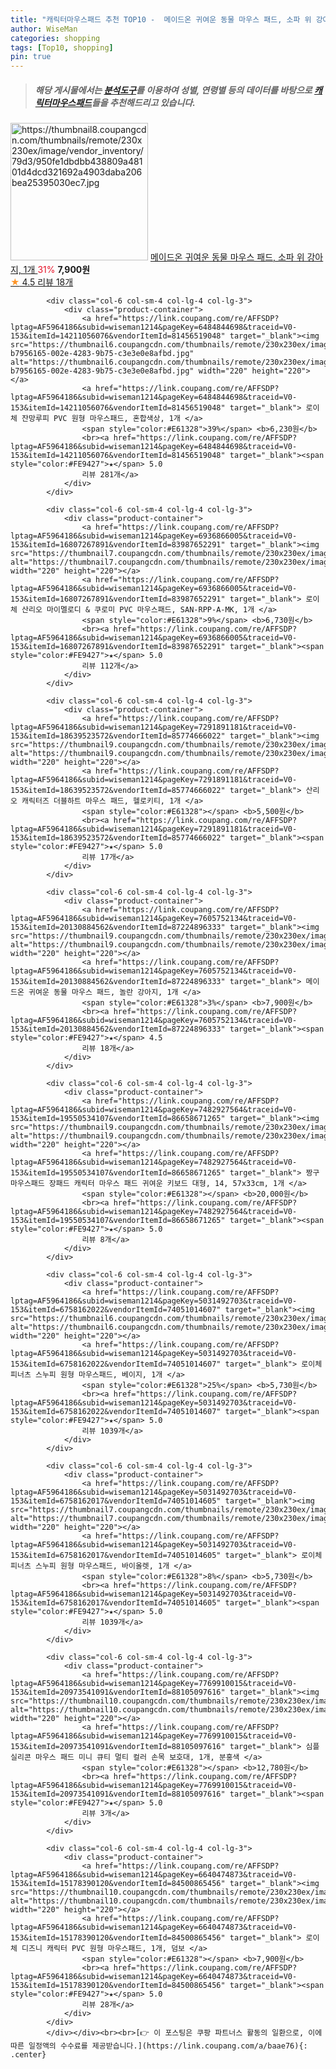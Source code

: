 ```yaml
---
title: "캐릭터마우스패드 추천 TOP10 -  메이드온 귀여운 동물 마우스 패드, 소파 위 강아지, 1개 "
author: WiseMan
categories: shopping
tags: [Top10, shopping]
pin: true
---
```


> ##### 해당 게시물에서는 [**분석도구**](https://itemscout.io/)를 이용하여 **성별**, **연령별** 등의 데이터를 바탕으로 [**캐릭터마우스패드**](https://link.coupang.com/a/baae76)들을 추천해드리고 있습니다.
<div class="container"><div class="row">
            <div class="col-6 col-sm-4 col-lg-4 col-lg-3">
                <div class="product-container">
                    <a href="https://link.coupang.com/re/AFFSDP?lptag=AF5964186&subid=wiseman1214&pageKey=7605752134&traceid=V0-153&itemId=20130884563&vendorItemId=87224896353" target="_blank"><img src="https://thumbnail8.coupangcdn.com/thumbnails/remote/230x230ex/image/vendor_inventory/79d3/950fe1dbdbb438809a48101d4dcd321692a4903daba206bea25395030ec7.jpg" alt="https://thumbnail8.coupangcdn.com/thumbnails/remote/230x230ex/image/vendor_inventory/79d3/950fe1dbdbb438809a48101d4dcd321692a4903daba206bea25395030ec7.jpg" width="220" height="220"></a>
                    <a href="https://link.coupang.com/re/AFFSDP?lptag=AF5964186&subid=wiseman1214&pageKey=7605752134&traceid=V0-153&itemId=20130884563&vendorItemId=87224896353" target="_blank"> 메이드온 귀여운 동물 마우스 패드, 소파 위 강아지, 1개 </a>
                    <span style="color:#E61328">31%</span> <b>7,900원</b>
                    <br><a href="https://link.coupang.com/re/AFFSDP?lptag=AF5964186&subid=wiseman1214&pageKey=7605752134&traceid=V0-153&itemId=20130884563&vendorItemId=87224896353" target="_blank"><span style="color:#FE9427">★</span> 4.5
                    리뷰 18개</a>
                </div>
            </div>
            
            <div class="col-6 col-sm-4 col-lg-4 col-lg-3">
                <div class="product-container">
                    <a href="https://link.coupang.com/re/AFFSDP?lptag=AF5964186&subid=wiseman1214&pageKey=6484844698&traceid=V0-153&itemId=14211056076&vendorItemId=81456519048" target="_blank"><img src="https://thumbnail6.coupangcdn.com/thumbnails/remote/230x230ex/image/retail/images/425093935302073-b7956165-002e-4283-9b75-c3e3e0e8afbd.jpg" alt="https://thumbnail6.coupangcdn.com/thumbnails/remote/230x230ex/image/retail/images/425093935302073-b7956165-002e-4283-9b75-c3e3e0e8afbd.jpg" width="220" height="220"></a>
                    <a href="https://link.coupang.com/re/AFFSDP?lptag=AF5964186&subid=wiseman1214&pageKey=6484844698&traceid=V0-153&itemId=14211056076&vendorItemId=81456519048" target="_blank"> 로이체 잔망루피 PVC 원형 마우스패드, 혼합색상, 1개 </a>
                    <span style="color:#E61328">39%</span> <b>6,230원</b>
                    <br><a href="https://link.coupang.com/re/AFFSDP?lptag=AF5964186&subid=wiseman1214&pageKey=6484844698&traceid=V0-153&itemId=14211056076&vendorItemId=81456519048" target="_blank"><span style="color:#FE9427">★</span> 5.0
                    리뷰 281개</a>
                </div>
            </div>
            
            <div class="col-6 col-sm-4 col-lg-4 col-lg-3">
                <div class="product-container">
                    <a href="https://link.coupang.com/re/AFFSDP?lptag=AF5964186&subid=wiseman1214&pageKey=6936866005&traceid=V0-153&itemId=16807267891&vendorItemId=83987652291" target="_blank"><img src="https://thumbnail7.coupangcdn.com/thumbnails/remote/230x230ex/image/rs_quotation_api/h5dtbdy9/a14fdf3d7d304543b311920f573f0bc2.jpg" alt="https://thumbnail7.coupangcdn.com/thumbnails/remote/230x230ex/image/rs_quotation_api/h5dtbdy9/a14fdf3d7d304543b311920f573f0bc2.jpg" width="220" height="220"></a>
                    <a href="https://link.coupang.com/re/AFFSDP?lptag=AF5964186&subid=wiseman1214&pageKey=6936866005&traceid=V0-153&itemId=16807267891&vendorItemId=83987652291" target="_blank"> 로이체 산리오 마이멜로디 & 쿠로미 PVC 마우스패드, SAN-RPP-A-MK, 1개 </a>
                    <span style="color:#E61328">9%</span> <b>6,730원</b>
                    <br><a href="https://link.coupang.com/re/AFFSDP?lptag=AF5964186&subid=wiseman1214&pageKey=6936866005&traceid=V0-153&itemId=16807267891&vendorItemId=83987652291" target="_blank"><span style="color:#FE9427">★</span> 5.0
                    리뷰 112개</a>
                </div>
            </div>
            
            <div class="col-6 col-sm-4 col-lg-4 col-lg-3">
                <div class="product-container">
                    <a href="https://link.coupang.com/re/AFFSDP?lptag=AF5964186&subid=wiseman1214&pageKey=7291891181&traceid=V0-153&itemId=18639523572&vendorItemId=85774666022" target="_blank"><img src="https://thumbnail9.coupangcdn.com/thumbnails/remote/230x230ex/image/vendor_inventory/b5c3/b7675f94b77c9bc34d142002eb115e8b8cdb2b86022b411110ca91b22ae8.JPG" alt="https://thumbnail9.coupangcdn.com/thumbnails/remote/230x230ex/image/vendor_inventory/b5c3/b7675f94b77c9bc34d142002eb115e8b8cdb2b86022b411110ca91b22ae8.JPG" width="220" height="220"></a>
                    <a href="https://link.coupang.com/re/AFFSDP?lptag=AF5964186&subid=wiseman1214&pageKey=7291891181&traceid=V0-153&itemId=18639523572&vendorItemId=85774666022" target="_blank"> 산리오 캐릭터즈 더블하트 마우스 패드, 헬로키티, 1개 </a>
                    <span style="color:#E61328"></span> <b>5,500원</b>
                    <br><a href="https://link.coupang.com/re/AFFSDP?lptag=AF5964186&subid=wiseman1214&pageKey=7291891181&traceid=V0-153&itemId=18639523572&vendorItemId=85774666022" target="_blank"><span style="color:#FE9427">★</span> 5.0
                    리뷰 17개</a>
                </div>
            </div>
            
            <div class="col-6 col-sm-4 col-lg-4 col-lg-3">
                <div class="product-container">
                    <a href="https://link.coupang.com/re/AFFSDP?lptag=AF5964186&subid=wiseman1214&pageKey=7605752134&traceid=V0-153&itemId=20130884562&vendorItemId=87224896333" target="_blank"><img src="https://thumbnail9.coupangcdn.com/thumbnails/remote/230x230ex/image/vendor_inventory/37fe/773c7baf864614a04ac557577a5086f8393a1968d34788989216497abad0.jpg" alt="https://thumbnail9.coupangcdn.com/thumbnails/remote/230x230ex/image/vendor_inventory/37fe/773c7baf864614a04ac557577a5086f8393a1968d34788989216497abad0.jpg" width="220" height="220"></a>
                    <a href="https://link.coupang.com/re/AFFSDP?lptag=AF5964186&subid=wiseman1214&pageKey=7605752134&traceid=V0-153&itemId=20130884562&vendorItemId=87224896333" target="_blank"> 메이드온 귀여운 동물 마우스 패드, 놀란 강아지, 1개 </a>
                    <span style="color:#E61328">3%</span> <b>7,900원</b>
                    <br><a href="https://link.coupang.com/re/AFFSDP?lptag=AF5964186&subid=wiseman1214&pageKey=7605752134&traceid=V0-153&itemId=20130884562&vendorItemId=87224896333" target="_blank"><span style="color:#FE9427">★</span> 4.5
                    리뷰 18개</a>
                </div>
            </div>
            
            <div class="col-6 col-sm-4 col-lg-4 col-lg-3">
                <div class="product-container">
                    <a href="https://link.coupang.com/re/AFFSDP?lptag=AF5964186&subid=wiseman1214&pageKey=7482927564&traceid=V0-153&itemId=19550534107&vendorItemId=86658671265" target="_blank"><img src="https://thumbnail9.coupangcdn.com/thumbnails/remote/230x230ex/image/vendor_inventory/b0ac/7b98fb340377e5be63007a3e47823c4d3084e294f510686227128617f8b8.jpg" alt="https://thumbnail9.coupangcdn.com/thumbnails/remote/230x230ex/image/vendor_inventory/b0ac/7b98fb340377e5be63007a3e47823c4d3084e294f510686227128617f8b8.jpg" width="220" height="220"></a>
                    <a href="https://link.coupang.com/re/AFFSDP?lptag=AF5964186&subid=wiseman1214&pageKey=7482927564&traceid=V0-153&itemId=19550534107&vendorItemId=86658671265" target="_blank"> 짱구 마우스패드 장패드 캐릭터 마우스 패드 귀여운 키보드 대형, 14, 57x33cm, 1개 </a>
                    <span style="color:#E61328"></span> <b>20,000원</b>
                    <br><a href="https://link.coupang.com/re/AFFSDP?lptag=AF5964186&subid=wiseman1214&pageKey=7482927564&traceid=V0-153&itemId=19550534107&vendorItemId=86658671265" target="_blank"><span style="color:#FE9427">★</span> 5.0
                    리뷰 8개</a>
                </div>
            </div>
            
            <div class="col-6 col-sm-4 col-lg-4 col-lg-3">
                <div class="product-container">
                    <a href="https://link.coupang.com/re/AFFSDP?lptag=AF5964186&subid=wiseman1214&pageKey=5031492703&traceid=V0-153&itemId=6758162022&vendorItemId=74051014607" target="_blank"><img src="https://thumbnail6.coupangcdn.com/thumbnails/remote/230x230ex/image/rs_quotation_api/n5axrs1d/f5fd142f8272434eaa9de2c39ec73749.jpg" alt="https://thumbnail6.coupangcdn.com/thumbnails/remote/230x230ex/image/rs_quotation_api/n5axrs1d/f5fd142f8272434eaa9de2c39ec73749.jpg" width="220" height="220"></a>
                    <a href="https://link.coupang.com/re/AFFSDP?lptag=AF5964186&subid=wiseman1214&pageKey=5031492703&traceid=V0-153&itemId=6758162022&vendorItemId=74051014607" target="_blank"> 로이체 피너츠 스누피 원형 마우스패드, 베이지, 1개 </a>
                    <span style="color:#E61328">25%</span> <b>5,730원</b>
                    <br><a href="https://link.coupang.com/re/AFFSDP?lptag=AF5964186&subid=wiseman1214&pageKey=5031492703&traceid=V0-153&itemId=6758162022&vendorItemId=74051014607" target="_blank"><span style="color:#FE9427">★</span> 5.0
                    리뷰 1039개</a>
                </div>
            </div>
            
            <div class="col-6 col-sm-4 col-lg-4 col-lg-3">
                <div class="product-container">
                    <a href="https://link.coupang.com/re/AFFSDP?lptag=AF5964186&subid=wiseman1214&pageKey=5031492703&traceid=V0-153&itemId=6758162017&vendorItemId=74051014605" target="_blank"><img src="https://thumbnail7.coupangcdn.com/thumbnails/remote/230x230ex/image/rs_quotation_api/jktrmed6/a06684d8886844b187194c144110746f.jpg" alt="https://thumbnail7.coupangcdn.com/thumbnails/remote/230x230ex/image/rs_quotation_api/jktrmed6/a06684d8886844b187194c144110746f.jpg" width="220" height="220"></a>
                    <a href="https://link.coupang.com/re/AFFSDP?lptag=AF5964186&subid=wiseman1214&pageKey=5031492703&traceid=V0-153&itemId=6758162017&vendorItemId=74051014605" target="_blank"> 로이체 피너츠 스누피 원형 마우스패드, 바이올렛, 1개 </a>
                    <span style="color:#E61328">8%</span> <b>5,730원</b>
                    <br><a href="https://link.coupang.com/re/AFFSDP?lptag=AF5964186&subid=wiseman1214&pageKey=5031492703&traceid=V0-153&itemId=6758162017&vendorItemId=74051014605" target="_blank"><span style="color:#FE9427">★</span> 5.0
                    리뷰 1039개</a>
                </div>
            </div>
            
            <div class="col-6 col-sm-4 col-lg-4 col-lg-3">
                <div class="product-container">
                    <a href="https://link.coupang.com/re/AFFSDP?lptag=AF5964186&subid=wiseman1214&pageKey=7769910015&traceid=V0-153&itemId=20973541091&vendorItemId=88105097616" target="_blank"><img src="https://thumbnail10.coupangcdn.com/thumbnails/remote/230x230ex/image/vendor_inventory/90a0/83ad94b27ada798f8f35412abb4efd6fe588eaeb94ca0c468d4145984d07.jpg" alt="https://thumbnail10.coupangcdn.com/thumbnails/remote/230x230ex/image/vendor_inventory/90a0/83ad94b27ada798f8f35412abb4efd6fe588eaeb94ca0c468d4145984d07.jpg" width="220" height="220"></a>
                    <a href="https://link.coupang.com/re/AFFSDP?lptag=AF5964186&subid=wiseman1214&pageKey=7769910015&traceid=V0-153&itemId=20973541091&vendorItemId=88105097616" target="_blank"> 심플 실리콘 마우스 패드 미니 큐티 멀티 컬러 손목 보호대, 1개, 분홍색 </a>
                    <span style="color:#E61328"></span> <b>12,780원</b>
                    <br><a href="https://link.coupang.com/re/AFFSDP?lptag=AF5964186&subid=wiseman1214&pageKey=7769910015&traceid=V0-153&itemId=20973541091&vendorItemId=88105097616" target="_blank"><span style="color:#FE9427">★</span> 5.0
                    리뷰 3개</a>
                </div>
            </div>
            
            <div class="col-6 col-sm-4 col-lg-4 col-lg-3">
                <div class="product-container">
                    <a href="https://link.coupang.com/re/AFFSDP?lptag=AF5964186&subid=wiseman1214&pageKey=6640474873&traceid=V0-153&itemId=15178390120&vendorItemId=84500865456" target="_blank"><img src="https://thumbnail10.coupangcdn.com/thumbnails/remote/230x230ex/image/vendor_inventory/df64/ab2705118a2f60657ab3e87f812fe3cb81b465fa715b7b6a01e452beba71.png" alt="https://thumbnail10.coupangcdn.com/thumbnails/remote/230x230ex/image/vendor_inventory/df64/ab2705118a2f60657ab3e87f812fe3cb81b465fa715b7b6a01e452beba71.png" width="220" height="220"></a>
                    <a href="https://link.coupang.com/re/AFFSDP?lptag=AF5964186&subid=wiseman1214&pageKey=6640474873&traceid=V0-153&itemId=15178390120&vendorItemId=84500865456" target="_blank"> 로이체 디즈니 캐릭터 PVC 원형 마우스패드, 1개, 덤보 </a>
                    <span style="color:#E61328"></span> <b>7,900원</b>
                    <br><a href="https://link.coupang.com/re/AFFSDP?lptag=AF5964186&subid=wiseman1214&pageKey=6640474873&traceid=V0-153&itemId=15178390120&vendorItemId=84500865456" target="_blank"><span style="color:#FE9427">★</span> 5.0
                    리뷰 28개</a>
                </div>
            </div>
            </div></div><br><br>[👉 이 포스팅은 쿠팡 파트너스 활동의 일환으로, 이에 따른 일정액의 수수료를 제공받습니다.](https://link.coupang.com/a/baae76){: .center}
